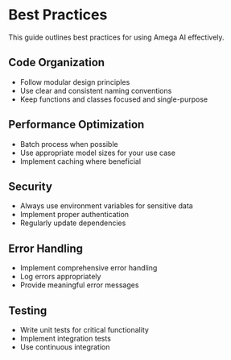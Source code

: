 # Best Practices

This guide outlines best practices for using Amega AI effectively.

## Code Organization

- Follow modular design principles
- Use clear and consistent naming conventions
- Keep functions and classes focused and single-purpose

## Performance Optimization

- Batch process when possible
- Use appropriate model sizes for your use case
- Implement caching where beneficial

## Security

- Always use environment variables for sensitive data
- Implement proper authentication
- Regularly update dependencies

## Error Handling

- Implement comprehensive error handling
- Log errors appropriately
- Provide meaningful error messages

## Testing

- Write unit tests for critical functionality
- Implement integration tests
- Use continuous integration 